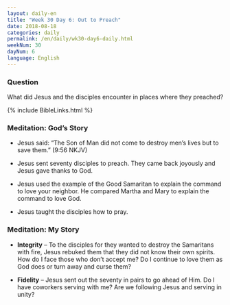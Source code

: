 ```yaml
---
layout: daily-en
title: "Week 30 Day 6: Out to Preach"
date: 2018-08-18 
categories: daily
permalink: /en/daily/wk30-day6-daily.html
weekNum: 30
dayNum: 6
language: English
---
```


### Question     
What did Jesus and the disciples encounter in places where they preached?

{% include BibleLinks.html %} 

### Meditation: God’s Story   
+ Jesus said: “The Son of Man did not come to destroy men’s lives but to save them.” (9:56 NKJV) 

+ Jesus sent seventy disciples to preach. They came back joyously and Jesus gave thanks to God. 

+ Jesus used the example of the Good Samaritan to explain the command to love your neighbor. He compared Martha and Mary to explain the command to love God. 

+ Jesus taught the disciples how to pray. 

### Meditation: My Story   
+ **Integrity** – To the disciples for they wanted to destroy the Samaritans with fire, Jesus rebuked them that they did not know their own spirits. How do I face those who don’t accept me? Do I continue to love them as God does or turn away and curse them? 

+ **Fidelity** – Jesus sent out the seventy in pairs to go ahead of Him. Do I have coworkers serving with me? Are we following Jesus and serving in unity? 
